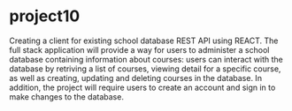 # project10
 
Creating a client for existing school database REST API using REACT. The full stack application will provide a way for users to administer a school database containing information about courses: users can interact with the database by retriving a list of courses, viewing detail for a specific course, as well as creating, updating and deleting courses in the database. In addition, the project will require users to create an account and sign in to make changes to the database.

